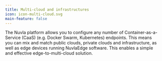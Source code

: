 ```yaml
---
title: Multi-cloud and infrastructures
icon: icon-multi-cloud.svg
main-feature: false
---
```


The Nuvla platform allows you to configure any number of Container-as-a-Service (CaaS) (e.g. Docker Swarm, Kubernetes) endpoints. This means you can mix and match public clouds, private clouds and infrastructure, as well as edge devices running NuvlaEdge software. This enables a simple and effective edge-to-multi-cloud solution.

